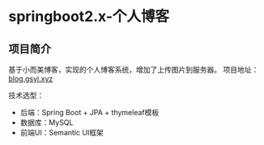 # springboot2.x-个人博客

## 项目简介
基于小而美博客，实现的个人博客系统，增加了上传图片到服务器。
项目地址： [blog.gsyj.xyz](http://blog.gsyj.xyz)

技术选型：
  - 后端：Spring Boot + JPA + thymeleaf模板
  - 数据库：MySQL
  - 前端UI：Semantic UI框架




